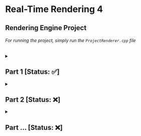 # Real-Time Rendering 4

## Rendering Engine Project

###### For running the project, simply run the `ProjectRenderer.cpp` file

<details>
  <summary><h2>Part 1 [Status: ✅]</h2></summary>
  
  <hr/>
  
  ### Goal
  ✔️ The goal of this part of the project was to refactor the code in such ways so that we can encapsuulate the data and its functionality, i.e. Separate/break-down the functionality of a GameObject and a Shader (ShaderTechnique) into different classes.
  
  ✔️ Show the relationship between a [GameObject](https://github.com/MehadND/real-time-rendering-4/blob/0cfb8ef77be6ad0702a423c0a3d99f58f9a4429c/gt41samples%20(1)/gt41samples/renderingproject/GameObject.h) & a [Shader](https://github.com/MehadND/real-time-rendering-4/blob/0cfb8ef77be6ad0702a423c0a3d99f58f9a4429c/gt41samples%20(1)/gt41samples/renderingproject/ShaderTechnique.h)
  
  <hr/>
  
  ### UML Diagram: Showing Relationship between GameObject class & ShaderTechnique class
  ![UML Diagram: Showing Relationship between GameObject class & ShaderTechnique class](https://user-images.githubusercontent.com/34424878/218233715-c4c1ceb1-90b4-4640-a164-d878f9ceac1d.png)
    
  > As we can see in the UML diagram above, there is a relationship that exists between a GameObject and a ShaderTechnique. This relationship can be described as <i>has-a</i>. This basically means that a GameObject (instance) has-a ShaderTechnique or in other words an object has-a shader. 
  
  #### Code Implementation
  ```cpp
  // This class inherits members and functions of ShaderTechnique class as private members and functions
  class GameObject : private ShaderTechnique
  ```
     
  <hr/>
  
  ### Results 
  
  - #### Before
  
  | <p><img src="https://user-images.githubusercontent.com/34424878/218224866-a321e4ff-0c1e-4f6a-8bab-207495e6703e.png"/></p>  | <ul><li>In this the scene, one shader is applied to every object that is being rendered.</li><li>No classes, everything is in one (.cpp) file.</li><li>The path of the shader files are hard coded, so cannot be changed for different objects.</li></ul>   |
  |:-:|:--|

  
  
  
  - #### After
  
  | <p><img src="https://user-images.githubusercontent.com/34424878/218225202-c0adc299-055d-452e-a1d0-7b9c538325e7.png"/></p>  | <ul><li>Multiple objects are being rendered with each of them having their own shader.</li><li>In this part of project, there 2 main functionalities/classes<ul><li>GameObject</li><li>ShaderTechnique.</li></ul></li><li>`buildShader(vertexShaderPath, fragmentShaderPath)` function has 2 paramters for allwong users to enter file path of the shaders to be used.</li></ul>  |
  |:-:|:--|
  

  
<hr/>


</details>

  
<details>
 <summary><h2>Part 2 [Status: ❌]</h2></summary>
</details>

<details>
 <summary><h2>Part ... [Status: ❌]</h2></summary>
</details>
 
